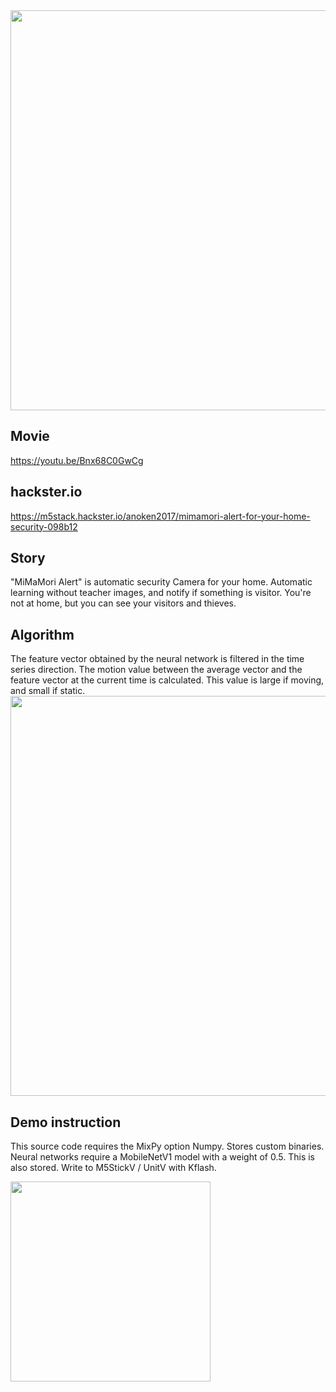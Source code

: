 
<img src="https://github.com/anoken/MiMaMori_Alert/blob/master/image/main_abst.jpg" width="640">

## Movie
https://youtu.be/Bnx68C0GwCg

## hackster.io
https://m5stack.hackster.io/anoken2017/mimamori-alert-for-your-home-security-098b12

## Story

"MiMaMori Alert" is automatic security Camera for your home. Automatic learning without teacher images, and notify if something is visitor. You're not at home, but you can see your visitors and thieves.

## Algorithm

The feature vector obtained by the neural network is filtered in the time series direction.
The motion value between the average vector and the feature vector at the current time is calculated. 
This value is large if moving, and small if static.
<img src="https://github.com/anoken/MiMaMori_Alert/blob/master/image/NN.jpg" width="640">

## Demo instruction

This source code requires the MixPy option Numpy. Stores custom binaries.
Neural networks require a MobileNetV1 model with a weight of 0.5. This is also stored.
Write to M5StickV / UnitV with Kflash.

<img src="https://github.com/anoken/MiMaMori_Alert/blob/master/image/kmodel_gui.jpg" width="320">

